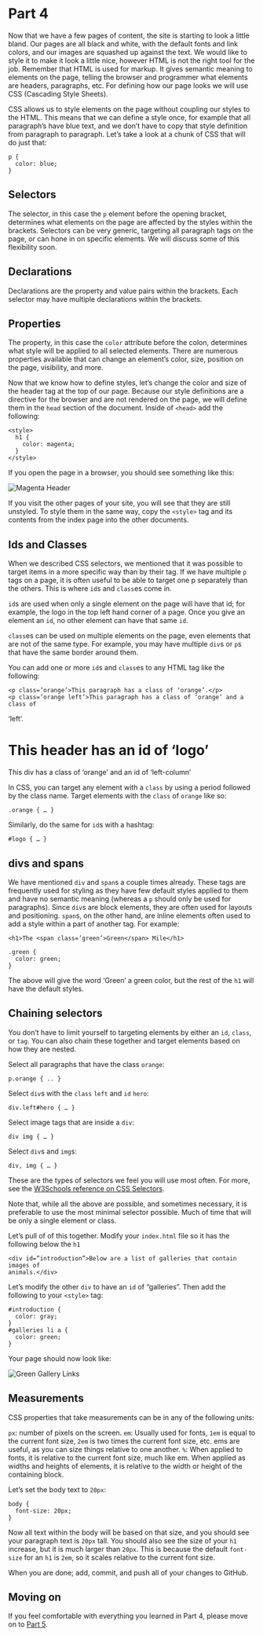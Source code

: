 # Part 4

Now that we have a few pages of content, the site is starting to look a little
bland. Our pages are all black and white, with the default fonts and link
colors, and our images are squashed up against the text. We would like to style
it to make it look a little nice, however HTML is not the right tool for the
job. Remember that HTML is used for markup. It gives semantic meaning to
elements on the page, telling the browser and programmer what elements are
headers, paragraphs, etc. For defining how our page looks we will use CSS
(Cascading Style Sheets).

CSS allows us to style elements on the page without coupling our styles to the
HTML. This means that we can define a style once, for example that all
paragraph’s have blue text, and we don’t have to copy that style definition from
paragraph to paragraph. Let’s take a look at a chunk of CSS that will do just
that:

    p {
      color: blue;
    }

## Selectors

The selector, in this case the `p` element before the opening bracket,
determines what elements on the page are affected by the styles within the
brackets. Selectors can be very generic, targeting all paragraph tags on the
page, or can hone in on specific elements. We will discuss some of this
flexibility soon.

## Declarations

Declarations are the property and value pairs within the brackets. Each selector
may have multiple declarations within the brackets.

## Properties

The property, in this case the `color` attribute before the colon, determines
what style will be applied to all selected elements. There are numerous
properties available that can change an element’s color, size, position on the
page, visibility, and more.

Now that we know how to define styles, let’s change the color and size of the
header tag at the top of our page. Because our style definitions are a directive
for the browser and are not rendered on the page, we will define them in the
`head` section of the document. Inside of `<head>` add the following:

    <style>
      h1 {
        color: magenta;
      }
    </style>

If you open the page in a browser, you should see something like this:

![Magenta Header][magenta_header]

If you visit the other pages of your site, you will see that they are still
unstyled. To style them in the same way, copy the `<style>` tag and its contents
from the index page into the other documents.

## Ids and Classes

When we described CSS selectors, we mentioned that it was possible to target
items in a more specific way than by their tag. If we have multiple `p` tags on
a page, it is often useful to be able to target one p separately than the
others. This is where `id`s and `class`es come in.

`id`s are used when only a single element on the page will have that id; for
example, the logo in the top left hand corner of a page. Once you give an
element an `id`, no other element can have that same `id`.

`class`es can be used on multiple elements on the page, even elements that are not
of the same type. For example, you may have multiple `div`s or `p`s that have the
same border around them.

You can add one or more `id`s and `class`es to any HTML tag like the following:

    <p class=’orange’>This paragraph has a class of ‘orange’.</p>
    <p class=’orange left’>This paragraph has a class of ‘orange’ and a class of
  ‘left’.</p>
    <h1 id=’logo’>This header has an id of ‘logo’</h1>
    <div class=’orange’ id=’left-column’>
  This div has a class of ‘orange’ and an id of ‘left-column’
  </div>

In CSS, you can target any element with a `class` by using a period followed by
the class name. Target elements with the `class` of `orange` like so:

    .orange { … }

Similarly, do the same for `id`s with a hashtag:

    #logo { … }

## divs and spans

We have mentioned `div` and `span`s a couple times already. These tags are
frequently used for styling as they have few default styles applied to them and
have no semantic meaning (whereas a `p` should only be used for paragraphs). Since
`div`s are block elements, they are often used for layouts and positioning.
`span`s, on the other hand, are inline elements often used to add a style within a
part of another tag. For example:

    <h1>The <span class=’green’>Green</span> Mile</h1>

    .green {
      color: green;
    }

The above will give the word ‘Green’ a green color, but the rest of the `h1` will
have the default styles.

## Chaining selectors

You don’t have to limit yourself to targeting elements by either an `id`,
`class`, or `tag`. You can also chain these together and target elements based on
how they are nested.

Select all paragraphs that have the class `orange`:

    p.orange { .. }

Select `div`s with the `class` `left` and `id` `hero`:

    div.left#hero { … }

Select image tags that are inside a `div`:

    div img { … }

Select `div`s and `img`s:

    div, img { … }

These are the types of selectors we feel you will use most often. For more, see
the [W3Schools reference on CSS Selectors][w3schools_css_selectors].

Note that, while all the above are possible, and sometimes necessary, it is
preferable to use the most minimal selector possible. Much of time that will be
only a single element or class.

Let’s pull of of this together. Modify your `index.html` file so it has the
following below the `h1`

    <div id=”introduction”>Below are a list of galleries that contain images of
    animals.</div>

Let’s modify the other `div` to have an `id` of “galleries”. Then add the following
to your `<style>` tag:

    #introduction {
      color: gray;
    }
    #galleries li a {
      color: green;
    }

Your page should now look like:

![Green Gallery Links][green_gallery_links]

## Measurements

CSS properties that take measurements can be in any of the following units:

`px`: number of pixels on the screen.
`em`: Usually used for fonts, `1em` is equal to the current font size, `2em` is two
times the current font size, etc. ems are useful, as you can size things
relative to one another.
`%`: When applied to fonts, it is relative to the current font size, much like em.
When applied as widths and heights of elements, it is relative to the width or
height of the containing block.

Let’s set the body text to `20px`:

    body {
      font-size: 20px;
    }

Now all text within the body will be based on that size, and you should see your
paragraph text is `20px` tall. You should also see the size of your `h1` increase,
but it is much larger than `20px`. This is because the default `font-size` for an
`h1` is `2em`, so it scales relative to the current font size.

When you are done; add, commit, and push all of your changes to GitHub.

## Moving on

If you feel comfortable with everything you learned in Part 4, please move on to
[Part 5][part_5].

[magenta_header]: images/magenta_header.png
[w3schools_css_selectors]: http://www.w3schools.com/cssref/css_selectors.asp
[green_gallery_links]: images/green_gallery_links.png
[part_5]: part_5.md
